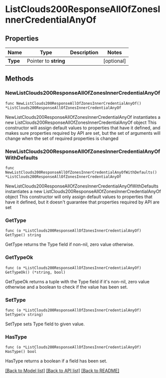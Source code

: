 # ListClouds200ResponseAllOfZonesInnerCredentialAnyOf

## Properties

Name | Type | Description | Notes
------------ | ------------- | ------------- | -------------
**Type** | Pointer to **string** |  | [optional] 

## Methods

### NewListClouds200ResponseAllOfZonesInnerCredentialAnyOf

`func NewListClouds200ResponseAllOfZonesInnerCredentialAnyOf() *ListClouds200ResponseAllOfZonesInnerCredentialAnyOf`

NewListClouds200ResponseAllOfZonesInnerCredentialAnyOf instantiates a new ListClouds200ResponseAllOfZonesInnerCredentialAnyOf object
This constructor will assign default values to properties that have it defined,
and makes sure properties required by API are set, but the set of arguments
will change when the set of required properties is changed

### NewListClouds200ResponseAllOfZonesInnerCredentialAnyOfWithDefaults

`func NewListClouds200ResponseAllOfZonesInnerCredentialAnyOfWithDefaults() *ListClouds200ResponseAllOfZonesInnerCredentialAnyOf`

NewListClouds200ResponseAllOfZonesInnerCredentialAnyOfWithDefaults instantiates a new ListClouds200ResponseAllOfZonesInnerCredentialAnyOf object
This constructor will only assign default values to properties that have it defined,
but it doesn't guarantee that properties required by API are set

### GetType

`func (o *ListClouds200ResponseAllOfZonesInnerCredentialAnyOf) GetType() string`

GetType returns the Type field if non-nil, zero value otherwise.

### GetTypeOk

`func (o *ListClouds200ResponseAllOfZonesInnerCredentialAnyOf) GetTypeOk() (*string, bool)`

GetTypeOk returns a tuple with the Type field if it's non-nil, zero value otherwise
and a boolean to check if the value has been set.

### SetType

`func (o *ListClouds200ResponseAllOfZonesInnerCredentialAnyOf) SetType(v string)`

SetType sets Type field to given value.

### HasType

`func (o *ListClouds200ResponseAllOfZonesInnerCredentialAnyOf) HasType() bool`

HasType returns a boolean if a field has been set.


[[Back to Model list]](../README.md#documentation-for-models) [[Back to API list]](../README.md#documentation-for-api-endpoints) [[Back to README]](../README.md)


